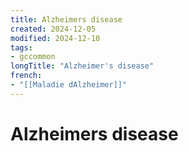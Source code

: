 ```yaml
---
title: Alzheimers disease
created: 2024-12-05
modified: 2024-12-10
tags:
- gccommon
longTitle: "Alzheimer's disease"
french:
- "[[Maladie dAlzheimer]]"
---
```

# Alzheimers disease
